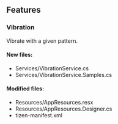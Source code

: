 ﻿## Features

<!--{[{-->
### Vibration
Vibrate with a given pattern.
#### New files:
* Services/VibrationService.cs
* Services/VibrationService.Samples.cs
#### Modified files:
* Resources/AppResources.resx
* Resources/AppResources.Designer.cs
* tizen-manifest.xml
<!--}]}-->